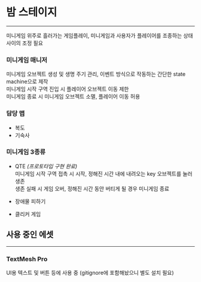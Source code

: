 # 밤 스테이지
---  

미니게임 위주로 흘러가는 게임플레이, 미니게임과 사용자가 플레이어를 조종하는 상태 사이의 조정 필요  

### 미니게임 매니저 ###
미니게임 오브젝트 생성 및 생명 주기 관리, 이벤트 방식으로 작동하는 간단한 state machine으로 제작  
미니게임 시작 구역 진입 시 플레이어 오브젝트 이동 제한  
미니게임 종료 시 미니게임 오브젝트 소멸, 플레이어 이동 허용


### 담당 맵 ###
- 복도
- 기숙사

### 미니게임 3종류 ###
- QTE *(프로토타입 구현 완료)*  
 미니게임 시작 구역 접촉 시 시작, 정해진 시간 내에 내려오는 key 오브젝트를 눌러 생존  
 생존 실패 시 게임 오버, 정해진 시간 동안 버티게 될 경우 미니게임 종료  
 
- 장애물 피하기
- 클리커 게임

## 사용 중인 에셋
---

### TextMesh Pro ### 
UI용 텍스트 및 버튼 등에 사용 중 (gitignore에 포함해놨으니 별도 설치 필요)